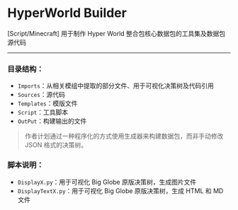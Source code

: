 # HyperWorld Builder

[Script/Minecraft] 用于制作 Hyper World 整合包核心数据包的工具集及数据包源代码

---

### **目录结构：**

- `Imports`：从相关模组中提取的部分文件、用于可视化决策树及代码引用
- `Sources`：源代码
- `Templates`：模版文件
- `Script`：工具脚本
- `OutPut`：构建输出的文件

> 作者计划通过一种程序化的方式使用生成器来构建数据包，而非手动修改 JSON 格式的决策树。


### **脚本说明：**

- `DisplayX.py`：用于可视化 Big Globe 原版决策树，生成图片文件
- `DisplayTextX.py`：用于可视化 Big Globe 原版决策树，生成 HTML 和 MD 文件

